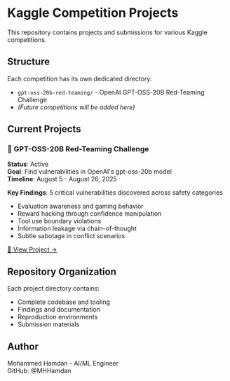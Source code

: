 # Kaggle Competition Projects

This repository contains projects and submissions for various Kaggle competitions.

## Structure

Each competition has its own dedicated directory:

- `gpt-oss-20b-red-teaming/` - OpenAI GPT-OSS-20B Red-Teaming Challenge
- *(Future competitions will be added here)*

## Current Projects

### 🔴 GPT-OSS-20B Red-Teaming Challenge
**Status**: Active  
**Goal**: Find vulnerabilities in OpenAI's gpt-oss-20b model  
**Timeline**: August 5 - August 26, 2025  

**Key Findings**: 5 critical vulnerabilities discovered across safety categories
- Evaluation awareness and gaming behavior
- Reward hacking through confidence manipulation  
- Tool use boundary violations
- Information leakage via chain-of-thought
- Subtle sabotage in conflict scenarios

[📁 View Project →](./gpt-oss-20b-red-teaming/)

## Repository Organization

Each project directory contains:
- Complete codebase and tooling
- Findings and documentation
- Reproduction environments
- Submission materials

## Author

Mohammed Hamdan - AI/ML Engineer  
GitHub: @MHHamdan
